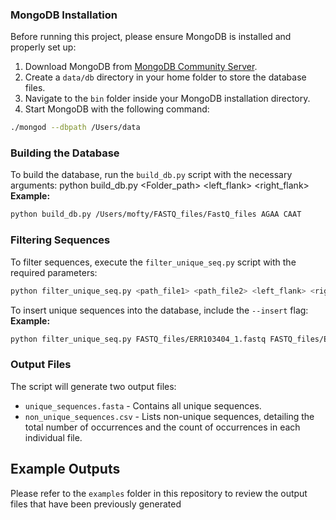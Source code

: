### MongoDB Installation
Before running this project, please ensure MongoDB is installed and properly set up:

1. Download MongoDB from [MongoDB Community Server](https://www.mongodb.com/try/download/community).
2. Create a `data/db` directory in your home folder to store the database files.
3. Navigate to the `bin` folder inside your MongoDB installation directory.
4. Start MongoDB with the following command:
```bash
./mongod --dbpath /Users/data
```



### Building the Database
To build the database, run the `build_db.py` script with the necessary arguments:
python build_db.py <Folder_path> <left_flank> <right_flank>
**Example:**
```bash
python build_db.py /Users/mofty/FASTQ_files/FastQ_files AGAA CAAT
```



### Filtering Sequences
To filter sequences, execute the `filter_unique_seq.py` script with the required parameters:
```bash
python filter_unique_seq.py <path_file1> <path_file2> <left_flank> <right_flank> <edit_distance_threshold>
```

To insert unique sequences into the database, include the `--insert` flag:
**Example:**
```bash
python filter_unique_seq.py FASTQ_files/ERR103404_1.fastq FASTQ_files/ERR103404_2.fastq AGAA CAAT 10 --insert
```


### Output Files
The script will generate two output files:
- `unique_sequences.fasta` - Contains all unique sequences.
- `non_unique_sequences.csv` - Lists non-unique sequences, detailing the total number of occurrences and the count of occurrences in each individual file.


## Example Outputs
Please refer to the `examples` folder in this repository to review the output files that have been previously generated